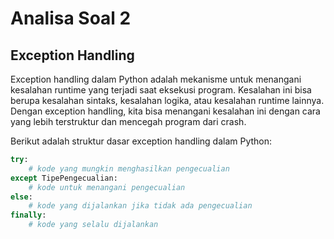 # Analisa Soal 2

## Exception Handling
Exception handling dalam Python adalah mekanisme untuk menangani kesalahan runtime yang terjadi saat eksekusi program. Kesalahan ini bisa berupa kesalahan sintaks, kesalahan logika, atau kesalahan runtime lainnya. Dengan exception handling, kita bisa menangani kesalahan ini dengan cara yang lebih terstruktur dan mencegah program dari crash. 

Berikut adalah struktur dasar exception handling dalam Python:
```python
try:
    # kode yang mungkin menghasilkan pengecualian
except TipePengecualian:
    # kode untuk menangani pengecualian
else:
    # kode yang dijalankan jika tidak ada pengecualian
finally:
    # kode yang selalu dijalankan
